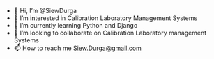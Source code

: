 - 👋 Hi, I’m @SiewDurga
- 👀 I’m interested in Calibration Laboratory Management Systems
- 🌱 I’m currently learning Python and Django
- 💞️ I’m looking to collaborate on Calibration Laboratory management Systems
- 📫 How to reach me Siew.Durga@gmail.com

<!---
SiewDurga/SiewDurga is a ✨ special ✨ repository because its `README.md` (this file) appears on your GitHub profile.
You can click the Preview link to take a look at your changes.
--->
